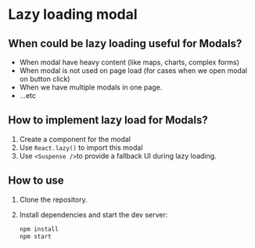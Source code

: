 # Lazy loading modal

## When could be lazy loading useful for Modals?

- When modal have heavy content (like maps, charts, complex forms)
- When modal is not used on page load (for cases when we open modal on button click)
- When we have multiple modals in one page.
- ...etc

## How to implement lazy load for Modals?

1. Create a component for the modal
2. Use `React.lazy()` to import this modal
3. Use `<Suspense />`to provide a fallback UI during lazy loading.

## How to use

1. Clone the repository.
2. Install dependencies and start the dev server:

   ```bash
   npm install
   npm start
   ```
